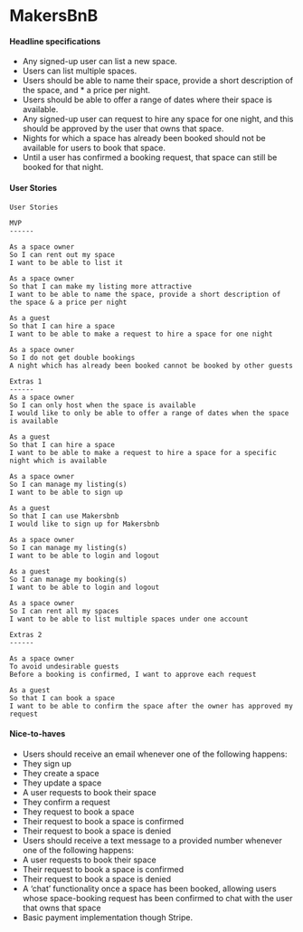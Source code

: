 # MakersBnB #


#### Headline specifications ####

* Any signed-up user can list a new space.
* Users can list multiple spaces.
* Users should be able to name their space, provide a short description of the space, and * a price per night.
* Users should be able to offer a range of dates where their space is available.
* Any signed-up user can request to hire any space for one night, and this should be approved by the user that owns that space.
* Nights for which a space has already been booked should not be available for users to book that space.
* Until a user has confirmed a booking request, that space can still be booked for that night.


#### User Stories ####

```
User Stories

MVP
------

As a space owner
So I can rent out my space
I want to be able to list it

As a space owner
So that I can make my listing more attractive
I want to be able to name the space, provide a short description of the space & a price per night

As a guest
So that I can hire a space
I want to be able to make a request to hire a space for one night

As a space owner
So I do not get double bookings
A night which has already been booked cannot be booked by other guests

Extras 1
------
As a space owner
So I can only host when the space is available
I would like to only be able to offer a range of dates when the space is available

As a guest
So that I can hire a space
I want to be able to make a request to hire a space for a specific night which is available

As a space owner
So I can manage my listing(s)
I want to be able to sign up

As a guest
So that I can use Makersbnb
I would like to sign up for Makersbnb

As a space owner
So I can manage my listing(s)
I want to be able to login and logout

As a guest
So I can manage my booking(s)
I want to be able to login and logout

As a space owner
So I can rent all my spaces
I want to be able to list multiple spaces under one account

Extras 2
------

As a space owner
To avoid undesirable guests
Before a booking is confirmed, I want to approve each request

As a guest
So that I can book a space
I want to be able to confirm the space after the owner has approved my request
```

#### Nice-to-haves ####

* Users should receive an email whenever one of the following happens:
* They sign up
* They create a space
* They update a space
* A user requests to book their space
* They confirm a request
* They request to book a space
* Their request to book a space is confirmed
* Their request to book a space is denied
* Users should receive a text message to a provided number whenever one of the following happens:
* A user requests to book their space
* Their request to book a space is confirmed
* Their request to book a space is denied
* A ‘chat’ functionality once a space has been booked, allowing users whose space-booking request has been confirmed to chat with the user that owns that space
* Basic payment implementation though Stripe.
